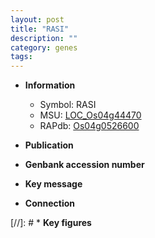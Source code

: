 ```yaml
---
layout: post
title: "RASI"
description: ""
category: genes
tags: 
---
```


* **Information**  
    + Symbol: RASI  
    + MSU: [LOC_Os04g44470](http://rice.uga.edu/cgi-bin/ORF_infopage.cgi?orf=LOC_Os04g44470)  
    + RAPdb: [Os04g0526600](http://rapdb.dna.affrc.go.jp/viewer/gbrowse_details/irgsp1?name=Os04g0526600)  

* **Publication**  

* **Genbank accession number**  

* **Key message**  

* **Connection**  

[//]: # * **Key figures**  


